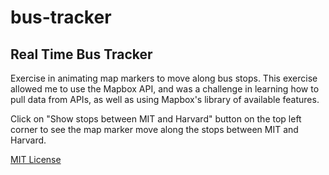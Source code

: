 # bus-tracker
## Real Time Bus Tracker
Exercise in animating map markers to move along bus stops. This exercise allowed me to use the Mapbox API, and was a challenge in learning how to pull data from APIs, as well as using Mapbox's library of available features.

Click on "Show stops between MIT and Harvard" button on the top left corner to see the map marker move along the stops between MIT and Harvard.

<a href="https://opensource.org/license/mit/">MIT License</a>

